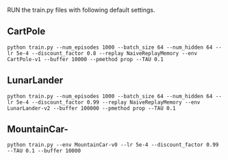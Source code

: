 


RUN the train.py files with following default settings.

## CartPole
`python train.py --num_episodes 1000 --batch_size 64 --num_hidden 64 --lr 5e-4 --discount_factor 0.8 --replay NaiveReplayMemory --env CartPole-v1 --buffer 10000 --pmethod prop --TAU 0.1`

## LunarLander

`python train.py --num_episodes 1000 --batch_size 64 --num_hidden 64 --lr 5e-4 --discount_factor 0.99 --replay NaiveReplayMemory --env LunarLander-v2 --buffer 100000 --pmethod prop --TAU 0.1`

## MountainCar-

`python train.py --env MountainCar-v0 --lr 5e-4 --discount_factor 0.99 --TAU 0.1 --buffer 10000`
